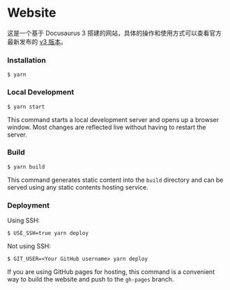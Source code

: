 # Website

这是一个基于 Docusaurus 3 搭建的网站，具体的操作和使用方式可以查看官方最新发布的 [v3 版本](https://docusaurus.io/blog/releases/3.0)。
### Installation

```
$ yarn
```

### Local Development

```
$ yarn start
```

This command starts a local development server and opens up a browser window. Most changes are reflected live without having to restart the server.

### Build

```
$ yarn build
```

This command generates static content into the `build` directory and can be served using any static contents hosting service.

### Deployment

Using SSH:

```
$ USE_SSH=true yarn deploy
```

Not using SSH:

```
$ GIT_USER=<Your GitHub username> yarn deploy
```

If you are using GitHub pages for hosting, this command is a convenient way to build the website and push to the `gh-pages` branch.
